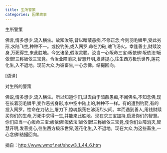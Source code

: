 ```yaml
---
title: 生所警策
categories: 因果故事
---
```


	   
生所警策

佛言,情多想少,流入横生。故知汝等,昔以暗蔽愚痴,不修正念;今则羽毛鳞甲,受此劣形,水陆飞空,种种不一。或投钓矢,或入网罗,命在刀砧,魂飞汤火。幸逢善士,财赎汝身,万死得生,来此胜地。今乞诸圣,假汝灵聪。汝当一心皈命三宝:皈依佛!皈依法!皈依僧!三称皈依三宝竟。令汝业障消灭,智慧开明,发菩提心,往生西方极乐世界,莲花化生,入不退地。现前大众,为彼畜生,一心念佛。结撮回向。

[语译]

对生所的警策

佛说,情多想少,流入横生。所以知道你们,过去由于暗蔽愚痴,不闻佛名,不知念佛,现在长着羽毛鳞甲,变作恶劣身形,水中空中陆上的,种种不一样。有的遭到钓箭,有的投入网罗。性命在刀砧上,屠刀下,惊魂飘荡在沸汤烈火间。幸而遇到善人,用钱财赎买你们的生命,万死中求得一生,并能来此胜地。现在求三宝加持,启发你们的智慧。你们应当一心皈命三宝:皈依佛!皈依法!皈依僧!三称皈依三宝竟,使你们业障消灭,智慧开明,发菩提心,往生西方极乐世界,莲花化生,入不退地。现在大众,为这些畜生,一心念佛!结撮回向。

摘自：http://www.wmxf.net/show3_1_44_6.htm